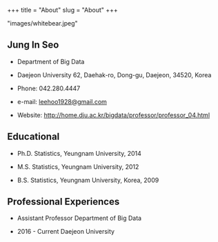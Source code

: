 +++
title = "About"
slug = "About"
+++

"images/whitebear.jpeg"


## Jung In Seo

* Department of Big Data

* Daejeon University
  62, Daehak-ro, Dong-gu, Daejeon, 34520, Korea
  
* Phone: 042.280.4447 

* e-mail: leehoo1928@gmail.com

* Website: http://home.dju.ac.kr/bigdata/professor/professor_04.html


## Educational

* Ph.D. Statistics, Yeungnam University, 2014

* M.S. Statistics, Yeungnam University, 2012

* B.S. Statistics, Yeungnam University, Korea, 2009

## Professional Experiences

* Assistant Professor Department of Big Data

* 2016 - Current Daejeon University
